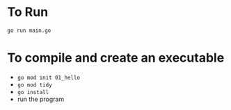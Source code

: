 # To Run
`go run main.go`

# To compile and create an executable
- `go mod init 01_hello`
- `go mod tidy`
- `go install`
- run the program